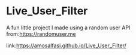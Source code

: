 # Live_User_Filter

A fun little project I made using  a random user API from:https://randomuser.me

link:https://amosalfasi.github.io/Live_User_Filter/


